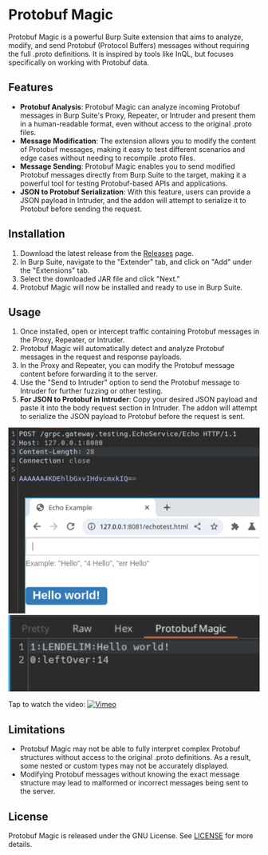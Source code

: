 # Protobuf Magic

Protobuf Magic is a powerful Burp Suite extension that aims to analyze, modify, and send Protobuf (Protocol Buffers) messages without requiring the full .proto definitions. It is inspired by tools like InQL, but focuses specifically on working with Protobuf data.

## Features

- **Protobuf Analysis**: Protobuf Magic can analyze incoming Protobuf messages in Burp Suite's Proxy, Repeater, or Intruder and present them in a human-readable format, even without access to the original .proto files.
- **Message Modification**: The extension allows you to modify the content of Protobuf messages, making it easy to test different scenarios and edge cases without needing to recompile .proto files.
- **Message Sending**: Protobuf Magic enables you to send modified Protobuf messages directly from Burp Suite to the target, making it a powerful tool for testing Protobuf-based APIs and applications.
- **JSON to Protobuf Serialization**: With this feature, users can provide a JSON payload in Intruder, and the addon will attempt to serialize it to Protobuf before sending the request.

## Installation

1. Download the latest release from the [Releases](https://github.com/DeiteriyLab/protobuf-magic/releases) page.
2. In Burp Suite, navigate to the "Extender" tab, and click on "Add" under the "Extensions" tab.
3. Select the downloaded JAR file and click "Next."
4. Protobuf Magic will now be installed and ready to use in Burp Suite.

## Usage

1. Once installed, open or intercept traffic containing Protobuf messages in the Proxy, Repeater, or Intruder.
2. Protobuf Magic will automatically detect and analyze Protobuf messages in the request and response payloads.
3. In the Proxy and Repeater, you can modify the Protobuf message content before forwarding it to the server.
4. Use the "Send to Intruder" option to send the Protobuf message to Intruder for further fuzzing or other testing.
5. **For JSON to Protobuf in Intruder**: Copy your desired JSON payload and paste it into the body request section in Intruder. The addon will attempt to serialize the JSON payload to Protobuf before the request is sent.

<p align="center">
<img width="800" src=".readme/send.png">
<img width="800" src=".readme/psend.png">
</p>

Tap to watch the video:
[![Vimeo](https://i.vimeocdn.com/video/1741116953-29324df5a902222af8d39670b984002e8e4e1fcf0272f9aafaae05b84235301e-d.png)](https://vimeo.com/876247400)


## Limitations

- Protobuf Magic may not be able to fully interpret complex Protobuf structures without access to the original .proto definitions. As a result, some nested or custom types may not be accurately displayed.
- Modifying Protobuf messages without knowing the exact message structure may lead to malformed or incorrect messages being sent to the server.

## License

Protobuf Magic is released under the GNU License. See [LICENSE](https://github.com/DeiteriyLab/protobuf-magic/blob/main/LICENSE) for more details.
